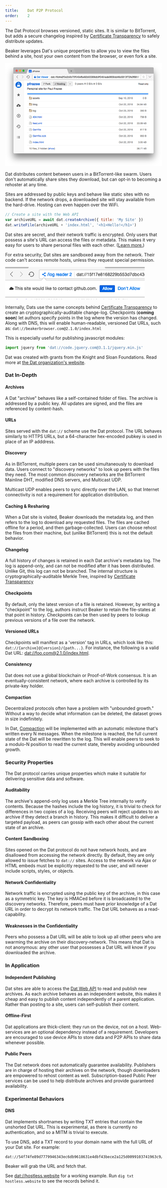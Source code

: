```yaml
---
title:    Dat P2P Protocol
order:    2
---
```


The Dat Protocol browses versioned, static sites.
It is similar to BitTorrent, but adds a secure changelog inspired by [Certificate Transparency](https://www.certificate-transparency.org/) to safely distribute updates.

Beaker leverages Dat's unique properties to allow you to view the files behind a site, host your own content from the browser, or even fork a site.

<img src="/img/screenshot-dat-viewer.png">

Dat distributes content between users in a BitTorrent-like swarm.
Users don't automatically share sites they download, but can opt-in to becoming a rehoster at any time.

Sites are addressed by public keys and behave like static sites with no backend.
If the network drops, a downloaded site will stay available from the hard-drive.
Hosting can even happen over the WiFi.

```javascript
// Create a site with the Web API
var archiveURL = await dat.createArchive({ title: 'My Site' })
dat.writeFile(archiveURL + 'index.html', '<h1>Hello!</h1>')
```

Dat sites are secret, and their network traffic is encrypted.
Only users that possess a site's URL can access the files or metadata.
This makes it very easy for users to share personal files with each other.
([Learn more.](/docs/dat/intro.html#security-properties))

For extra security, Dat sites are sandboxed away from the network.
Their code can't access remote hosts, unless they request special permission.

<img class="bordered centered" src="/img/screenshot-request-network.png">

Internally, Dats use the same concepts behind [Certificate Transparency](https://www.certificate-transparency.org/) to create an cryptographically-auditable change-log.
Checkpoints (**coming soon**) let authors specify points in the log where the version has changed.
Along with DNS, this will enable human-readable, versioned Dat URLs, such as: `dat://beakerbrowser.com@2.1.0/index.html`

This is especially useful for publishing javascript modules:

```javascript
import jquery from 'dat://code.jquery.com@3.1.1/jquery.min.js'
```

<div class="card">
  <p>
    Dat was created with grants from the Knight and Sloan Foundations.
    Read more at <a href="http://datproject.org/">the Dat organization's website</a>.
  </p>
</div>

### Dat In-Depth

#### Archives

A Dat "archive" behaves like a self-contained folder of files.
The archive is addressed by a public key.
All updates are signed, and the files are referenced by content-hash.

#### URLs

Sites served with the `dat://` scheme use the Dat protocol.
The URL behaves similarly to HTTPS URLs, but a 64-character hex-encoded pubkey is used in place of an IP adddress.

#### Discovery

As in BitTorrent, multiple peers can be used simultaneously to download data.
Users connect to "discovery networks" to look up peers with the files they need.
The most common discovery networks are the BitTorrent Mainline DHT, modified DNS servers, and Multicast UDP.

Multicast UDP enables peers to sync directly over the LAN, so that Internet connectivity is not a requirement for application distribution.

#### Caching & Resharing

When a Dat site is visited, Beaker downloads the metadata log, and then refers to the log to download any requested files.
The files are cached offline for a period, and then garbage-collected.
Users can choose rehost the files from their machine, but (unlike BitTorrent) this is not the default behavior.

#### Changelog

A full history of changes is retained in each Dat archive's metadata log.
The log is append-only, and can not be modified after it has been distributed.
Unlike Git, this log can not be branched.
The internal structure is cryptographically-auditable Merkle Tree, inspired by <a href="https://www.certificate-transparency.org/">Certificate Transparency</a>

#### Checkpoints

By default, only the latest version of a file is retained.
However, by writing a "checkpoint" to the log, authors instruct Beaker to retain the file-states at that point in history.
Checkpoints can be then used by peers to lookup previous versions of a file over the network.

#### Versioned URLs

Checkpoints will manifest as a 'version' tag in URLs, which look like this: `dat://{archive}@{version}/{path...}`. For instance, the following is a valid Dat URL: [dat://foo.com@2.1.0/index.html](dat://foo.com@2.1.0/index.html).

#### Consistency

Dat does not use a global blockchain or Proof-of-Work consensus.
It is an eventually-consistent network, where each archive is controlled by its private-key holder.

#### Compaction

Decentralized protocols often have a problem with "unbounded growth."
Without a way to decide what information can be deleted, the dataset grows in size indefinitely.

In Dat, [Compaction](https://en.wikipedia.org/wiki/Data_compaction) will be implemented with an automatic milestone that's written every N messages.
When the milestone is reached, the full current state of the Dat will be rewritten to the log.
This will enable peers to seek to a modulo-N position to read the current state, thereby avoiding unbounded growth.

### Security Properties

The Dat protocol carries unique properties which make it suitable for delivering sensitive data and software.

#### Auditability

The archive's append-only log uses a Merkle Tree internally to verify contents.
Because the hashes include the log history, it is trivial to check for differences in two copies of a log.
Receiving peers will reject updates to an archive if they detect a branch in history.
This makes it difficult to deliver a targeted payload, as peers can gossip with each other about the current state of an archive.

#### Content Sandboxing

Sites opened on the Dat protocol do not have network hosts, and are disallowed from accessing the network directly.
By default, they are only allowed to issue fetches to `dat://` sites.
Access to the network via Ajax or HTML embeds must be explicitly requested to the user, and will never include scripts, styles, or objects.

#### Network Confidentiality

Network traffic is encrypted using the public key of the archive, in this case as a symmetric key.
The key is HMACed before it is broadcasted to the discovery networks.
Therefore, peers must have prior knowledge of a Dat URL in order to decrypt its network traffic.
The Dat URL behaves as a read-capability.

#### Weaknesses in the Confidentiality

Peers who possess a Dat URL will be able to look up all other peers who are swarming the archive on their discovery-network.
This means that Dat is not anonymous: any other user that possesses a Dat URL will know if you downloaded the archive.


### In Application

#### Independent Publishing

Dat sites are able to access the [Dat Web API](/docs/apis/dat.html) to read and publish new archives.
As each archive behaves as an independent website, this makes it cheap and easy to publish content independently of a parent application.
Rather than posting to a site, users can self-publish their content.

#### Offline-First

Dat applications are thick-client: they run on the device, not on a host.
Web-services are an optional dependency instead of a requirement.
Developers are encouraged to use device APIs to store data and P2P APIs to share data whenever possible.

#### Public Peers

The Dat network does not automatically guarantee availability.
Publishers are in charge of hosting their archives on the network, though downloaders are empowered to rehost content as well.
Subscription-based Public Peer services can be used to help distribute archives and provide guaranteed availability.

### Experimental Behaviors

#### DNS

Dat implements shortnames by writing TXT entries that contain the unshorted Dat URL.
This is experimental, as there is currently no authentication, and so a MITM is trivial to execute.

To use DNS, add a TXT record to your domain name with the full URL of your Dat site.
For example:

```
dat://54f74fe89d7779946343ec6db9618631e4dbf43bece2a125d0099103741963c9/
```

Beaker will grab the URL and fetch that.

See <a href="dat://hostless.website">dat://hostless.website</a> for a working example.
Run `dig txt hostless.website` to see the records behind it.
